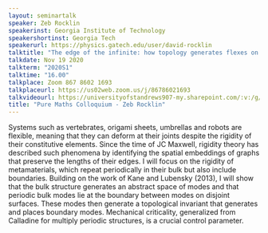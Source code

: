```yaml
---
layout: seminartalk
speaker: Zeb Rocklin
speakerinst: Georgia Institute of Technology
speakershortinst: Georgia Tech
speakerurl: https://physics.gatech.edu/user/david-rocklin
talktitle: "The edge of the infinite: how topology generates flexes on the boundaries of periodic frames"
talkdate: Nov 19 2020
talkterm: "2020S1"
talktime: "16.00"
talkplace: Zoom 867 8602 1693
talkplaceurl: https://us02web.zoom.us/j/86786021693
talkvideourl: https://universityofstandrews907-my.sharepoint.com/:v:/g/personal/lst6_st-andrews_ac_uk/EbE1Vs6bAsZIowNV_L7NizwB9EEUtcVZTusXBweyTtKaFQ?e=e9VpI4
title: "Pure Maths Colloquium - Zeb Rocklin"
---
```


 Systems such as vertebrates, origami sheets, umbrellas and robots are flexible, meaning that they can deform at their joints despite the rigidity of their constitutive elements. Since the time of JC Maxwell, rigidity theory has described such phenomena by identifying the spatial embeddings of graphs that preserve the lengths of their edges. I will focus on the rigidity of metamaterials, which repeat periodically in their bulk but also include boundaries. Building on the work of Kane and Lubensky (2013), I will show that the bulk structure generates an abstract space of modes and that periodic bulk modes lie at the boundary between modes on disjoint surfaces. These modes then generate a topological invariant that generates and places boundary modes. Mechanical criticality, generalized from Calladine for multiply periodic structures, is a crucial control parameter.